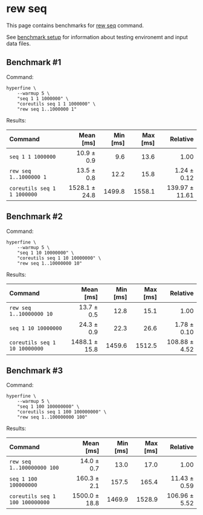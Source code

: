# rew seq

This page contains benchmarks for [rew seq](../reference/rew-seq.md) command.

See [benchmark setup](./setup.md) for information about testing environemt and input data files.

## Benchmark #1

Command:

```shell
hyperfine \
    --warmup 5 \
    "seq 1 1 1000000" \
    "coreutils seq 1 1 1000000" \
    "rew seq 1..1000000 1"
```

Results:

| Command | Mean [ms] | Min [ms] | Max [ms] | Relative |
|:---|---:|---:|---:|---:|
| `seq 1 1 1000000` | 10.9 ± 0.9 | 9.6 | 13.6 | 1.00 |
| `rew seq 1..1000000 1` | 13.5 ± 0.8 | 12.2 | 15.8 | 1.24 ± 0.12 |
| `coreutils seq 1 1 1000000` | 1528.1 ± 24.8 | 1499.8 | 1558.1 | 139.97 ± 11.61 |

## Benchmark #2

Command:

```shell
hyperfine \
    --warmup 5 \
    "seq 1 10 10000000" \
    "coreutils seq 1 10 10000000" \
    "rew seq 1..10000000 10"
```

Results:

| Command | Mean [ms] | Min [ms] | Max [ms] | Relative |
|:---|---:|---:|---:|---:|
| `rew seq 1..10000000 10` | 13.7 ± 0.5 | 12.8 | 15.1 | 1.00 |
| `seq 1 10 10000000` | 24.3 ± 0.9 | 22.3 | 26.6 | 1.78 ± 0.10 |
| `coreutils seq 1 10 10000000` | 1488.1 ± 15.8 | 1459.6 | 1512.5 | 108.88 ± 4.52 |

## Benchmark #3

Command:

```shell
hyperfine \
    --warmup 5 \
    "seq 1 100 100000000" \
    "coreutils seq 1 100 100000000" \
    "rew seq 1..100000000 100"
```

Results:

| Command | Mean [ms] | Min [ms] | Max [ms] | Relative |
|:---|---:|---:|---:|---:|
| `rew seq 1..100000000 100` | 14.0 ± 0.7 | 13.0 | 17.0 | 1.00 |
| `seq 1 100 100000000` | 160.3 ± 2.1 | 157.5 | 165.4 | 11.43 ± 0.59 |
| `coreutils seq 1 100 100000000` | 1500.0 ± 18.8 | 1469.9 | 1528.9 | 106.96 ± 5.52 |
